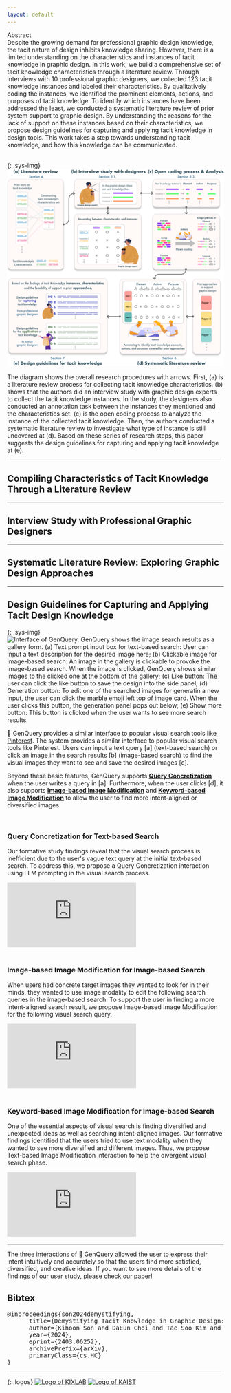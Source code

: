 ```yaml
---
layout: default
---
```


<span class="highlight"> Abstract </span>
<br/>
Despite the growing demand for professional graphic design knowledge, the tacit nature of design inhibits knowledge sharing. However, there is a limited understanding on the characteristics and instances of tacit knowledge in graphic design. In this work, we build a comprehensive set of tacit knowledge characteristics through a literature review. Through interviews with 10 professional graphic designers, we collected 123 tacit knowledge instances and labeled their characteristics. By qualitatively coding the instances, we identified the prominent elements, actions, and purposes of tacit knowledge. To identify which instances have been addressed the least, we conducted a systematic literature review of prior system support to graphic design. By understanding the reasons for the lack of support on these instances based on their characteristics, we propose design guidelines for capturing and applying tacit knowledge in design tools. This work takes a step towards understanding tacit knowledge, and how this knowledge can be communicated.
<br/>
<br/>

{: .sys-img}
![Research overview. The diagram illustrates the overall research process of this work. Each research step is depicted, with specific sections marked corresponding to the description of each stage.](/assets/img/research_procedure.png)
<br/>

The diagram shows the overall research procedures with arrows. First, <span class="highlight">(a)</span> is a literature review process for collecting tacit knowledge characteristics. <span class="highlight">(b)</span> shows that the authors did an interview study with graphic design experts to collect the tacit knowledge instances. In the study, the designers also conducted an annotation task between the instances they mentioned and the characteristics set. <span class="highlight">(c)</span> is the open coding process to analyze the instance of the collected tacit knowledge. Then, the authors conducted a systematic literature review to investigate what type of instance is still uncovered at <span class="highlight">(d)</span>. Based on these series of research steps, this paper suggests the design guidelines for capturing and applying tacit knowledge at <span class="highlight">(e)</span>.

---

## <span class="highlight">Compiling Characteristics of Tacit Knowledge Through a Literature Review</span>

---

## <span class="highlight">Interview Study with Professional Graphic Designers</span>

---

## <span class="highlight">Systematic Literature Review: Exploring Graphic Design Approaches</span>

---

## <span class="highlight">Design Guidelines for Capturing and Applying Tacit Design Knowledge</span>

{: .sys-img}
![Interface of GenQuery. GenQuery shows the image search results as a gallery form. (a) Text prompt input box for text-based search: User can input a text description for the desired image here; (b) Clickable image for image-based search: An image in the gallery is clickable to provoke the image-based search. When the image is clicked, GenQuery shows similar images to the clicked one at the bottom of the gallery; (c) Like button: The user can click the like button to save the design into the side panel; (d) Generation button: To edit one of the searched images for generatin a new input, the user can click the marble emoji left top of image card. When the user clicks this button, the generation panel pops out below; (e) Show more button: This button is clicked when the user wants to see more search results.](/assets/img/interface.png)

<span class="sys-name">🔮 GenQuery</span> provides a similar interface to popular visual search tools like [Pinterest](https://co.pinterest.com/). The system provides a similar interface to popular visual search tools like Pinterest. Users can input a text query <span class="highlight">[a]</span> (text-based search) or click an image in the search results <span class="highlight">[b]</span> (image-based search) to find the visual images they want to see and save the desired images <span class="highlight">[c]</span>.

Beyond these basic features, <span class="sys-name">GenQuery</span> supports **<a href="#QC" target="_self">Query Concretization</a>** when the user writes a query in <span class="highlight">[a]</span>. Furthermore, when the user clicks <span class="highlight">[d]</span>, it also supports **<a href="#IM" target="_self">Image-based Image Modification</a>** and **<a href="#KM" target="_self">Keyword-based Image Modification</a>** to allow the user to find more intent-aligned or diversified images.

<br/>

### <span id="QC" class="sys-name">Query Concretization</span> for Text-based Search

Our formative study findings reveal that the visual search process is inefficient due to the user's vague text query at the initial text-based search. To address this, we propose a <span class="sys-name">Query Concretization</span> interaction using LLM prompting in the visual search process.

<div class="video-wrapper">
  <iframe src="https://www.youtube.com/embed/8AhXwrU3WS4?si=tdU7Q55_YXL3ChDY" title="YouTube video player" frameborder="0" allow="accelerometer; autoplay; clipboard-write; encrypted-media; gyroscope; picture-in-picture; web-share" allowfullscreen></iframe>
</div>

<br/>

### <span id="IM" class="sys-name">Image-based Image Modification</span> for Image-based Search

When users had concrete target images they wanted to look for in their minds, they wanted to use image modality to edit the following search queries in the image-based search. To support the user in finding a more intent-aligned search result, we propose <span class="sys-name">Image-based Image Modification</span> for the following visual search query.

<div class="video-wrapper">
  <iframe src="https://www.youtube.com/embed/N-F3DsbE1fI?si=-7gaKdnObBQ1g-jH" title="YouTube video player" frameborder="0" allow="accelerometer; autoplay; clipboard-write; encrypted-media; gyroscope; picture-in-picture; web-share" allowfullscreen></iframe>
</div>

<br/>

### <span id="KM" class="sys-name">Keyword-based Image Modification</span> for Image-based Search

One of the essential aspects of visual search is finding diversified and unexpected ideas as well as searching intent-aligned images. Our formative findings identified that the users tried to use text modality when they wanted to see more diversified and different images. Thus, we propose <span class="sys-name">Text-based Image Modification</span> interaction to help the divergent visual search phase.

<div class="video-wrapper">
  <iframe src="https://www.youtube.com/embed/zJTqnCh8d2w?si=-vIMSjUHxgH-o6I_" title="YouTube video player" frameborder="0" allow="accelerometer; autoplay; clipboard-write; encrypted-media; gyroscope; picture-in-picture; web-share" allowfullscreen></iframe>
</div>

---

The three interactions of <span class="sys-name">🔮 GenQuery</span> allowed the user to express their intent intuitively and accurately so that the users find more satisfied, diversified, and creative ideas. If you want to see more details of the findings of our user study, please check our paper!

## Bibtex

<pre>
@inproceedings{son2024demystifying,
      title={Demystifying Tacit Knowledge in Graphic Design: Characteristics, Instances, Approaches, and Guidelines}, 
      author={Kihoon Son and DaEun Choi and Tae Soo Kim and Juho Kim},
      year={2024},
      eprint={2403.06252},
      archivePrefix={arXiv},
      primaryClass={cs.HC}
}
</pre>

---

{: .logos}
[![Logo of KIXLAB](/assets/img/kixlab_logo.png)](https://kixlab.org)
[![Logo of KAIST](/assets/img/kaist_logo.png)](https://kaist.ac.kr)
